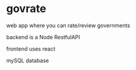 # govrate

web app where you can rate/review governments

backend is a Node RestfulAPI 

frontend uses react

mySQL database
